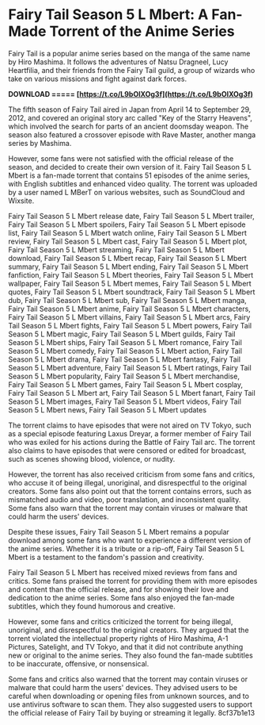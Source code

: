 
 
# Fairy Tail Season 5 L Mbert: A Fan-Made Torrent of the Anime Series
 
Fairy Tail is a popular anime series based on the manga of the same name by Hiro Mashima. It follows the adventures of Natsu Dragneel, Lucy Heartfilia, and their friends from the Fairy Tail guild, a group of wizards who take on various missions and fight against dark forces.
 
**DOWNLOAD ===== [https://t.co/L9bOIXOg3f](https://t.co/L9bOIXOg3f)**


 
The fifth season of Fairy Tail aired in Japan from April 14 to September 29, 2012, and covered an original story arc called "Key of the Starry Heavens", which involved the search for parts of an ancient doomsday weapon. The season also featured a crossover episode with Rave Master, another manga series by Mashima.
 
However, some fans were not satisfied with the official release of the season, and decided to create their own version of it. Fairy Tail Season 5 L Mbert is a fan-made torrent that contains 51 episodes of the anime series, with English subtitles and enhanced video quality. The torrent was uploaded by a user named L MBerT on various websites, such as SoundCloud and Wixsite.
 
Fairy Tail Season 5 L Mbert release date,  Fairy Tail Season 5 L Mbert trailer,  Fairy Tail Season 5 L Mbert spoilers,  Fairy Tail Season 5 L Mbert episode list,  Fairy Tail Season 5 L Mbert watch online,  Fairy Tail Season 5 L Mbert review,  Fairy Tail Season 5 L Mbert cast,  Fairy Tail Season 5 L Mbert plot,  Fairy Tail Season 5 L Mbert streaming,  Fairy Tail Season 5 L Mbert download,  Fairy Tail Season 5 L Mbert recap,  Fairy Tail Season 5 L Mbert summary,  Fairy Tail Season 5 L Mbert ending,  Fairy Tail Season 5 L Mbert fanfiction,  Fairy Tail Season 5 L Mbert theories,  Fairy Tail Season 5 L Mbert wallpaper,  Fairy Tail Season 5 L Mbert memes,  Fairy Tail Season 5 L Mbert quotes,  Fairy Tail Season 5 L Mbert soundtrack,  Fairy Tail Season 5 L Mbert dub,  Fairy Tail Season 5 L Mbert sub,  Fairy Tail Season 5 L Mbert manga,  Fairy Tail Season 5 L Mbert anime,  Fairy Tail Season 5 L Mbert characters,  Fairy Tail Season 5 L Mbert villains,  Fairy Tail Season 5 L Mbert arcs,  Fairy Tail Season 5 L Mbert fights,  Fairy Tail Season 5 L Mbert powers,  Fairy Tail Season 5 L Mbert magic,  Fairy Tail Season 5 L Mbert guilds,  Fairy Tail Season 5 L Mbert ships,  Fairy Tail Season 5 L Mbert romance,  Fairy Tail Season 5 L Mbert comedy,  Fairy Tail Season 5 L Mbert action,  Fairy Tail Season 5 L Mbert drama,  Fairy Tail Season 5 L Mbert fantasy,  Fairy Tail Season 5 L Mbert adventure,  Fairy Tail Season 5 L Mbert ratings,  Fairy Tail Season 5 L Mbert popularity,  Fairy Tail Season 5 L Mbert merchandise,  Fairy Tail Season 5 L Mbert games,  Fairy Tail Season 5 L Mbert cosplay,  Fairy Tail Season 5 L Mbert art,  Fairy Tail Season 5 L Mbert fanart,  Fairy Tail Season 5 L Mbert images,  Fairy Tail Season 5 L Mbert videos,  Fairy Tail Season 5 L Mbert news,  Fairy Tail Season 5 L Mbert updates
 
The torrent claims to have episodes that were not aired on TV Tokyo, such as a special episode featuring Laxus Dreyar, a former member of Fairy Tail who was exiled for his actions during the Battle of Fairy Tail arc. The torrent also claims to have episodes that were censored or edited for broadcast, such as scenes showing blood, violence, or nudity.
 
However, the torrent has also received criticism from some fans and critics, who accuse it of being illegal, unoriginal, and disrespectful to the original creators. Some fans also point out that the torrent contains errors, such as mismatched audio and video, poor translation, and inconsistent quality. Some fans also warn that the torrent may contain viruses or malware that could harm the users' devices.
 
Despite these issues, Fairy Tail Season 5 L Mbert remains a popular download among some fans who want to experience a different version of the anime series. Whether it is a tribute or a rip-off, Fairy Tail Season 5 L Mbert is a testament to the fandom's passion and creativity.
  
Fairy Tail Season 5 L Mbert has received mixed reviews from fans and critics. Some fans praised the torrent for providing them with more episodes and content than the official release, and for showing their love and dedication to the anime series. Some fans also enjoyed the fan-made subtitles, which they found humorous and creative.
 
However, some fans and critics criticized the torrent for being illegal, unoriginal, and disrespectful to the original creators. They argued that the torrent violated the intellectual property rights of Hiro Mashima, A-1 Pictures, Satelight, and TV Tokyo, and that it did not contribute anything new or original to the anime series. They also found the fan-made subtitles to be inaccurate, offensive, or nonsensical.
 
Some fans and critics also warned that the torrent may contain viruses or malware that could harm the users' devices. They advised users to be careful when downloading or opening files from unknown sources, and to use antivirus software to scan them. They also suggested users to support the official release of Fairy Tail by buying or streaming it legally.
 8cf37b1e13
 
